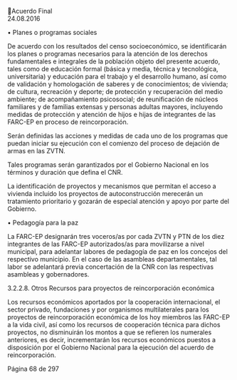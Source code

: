 Acuerdo Final  
24.08.2016 
 
• Planes o programas sociales 
 
De  acuerdo  con  los  resultados  del  censo  socioeconómico,  se  identificarán  los  planes  o  programas 
necesarios  para  la  atención  de  los  derechos  fundamentales  e  integrales  de  la  población  objeto  del 
presente acuerdo, tales como de educación formal (básica y media, técnica y tecnológica, universitaria) y 
educación para el trabajo y el desarrollo humano, así como de validación y homologación de saberes y de 
conocimientos;  de  vivienda;  de  cultura,  recreación  y  deporte;  de  protección  y  recuperación  del  medio 
ambiente; de acompañamiento psicosocial; de reunificación de núcleos familiares y de familias extensas 
y personas adultas mayores, incluyendo medidas de protección y atención de hijos e hijas de integrantes 
de las FARC-EP en proceso de reincorporación. 
 
Serán definidas las acciones y medidas de cada uno de los programas que puedan iniciar su ejecución con 
el comienzo del proceso de dejación de armas en las ZVTN. 
 
Tales programas serán garantizados por el Gobierno Nacional en los términos y duración que defina el 
CNR.  
 
La identificación de proyectos y mecanismos que permitan el acceso a vivienda incluido los proyectos de 
autoconstrucción merecerán un tratamiento prioritario y gozarán de especial atención y apoyo por parte 
del Gobierno. 
 
•
Pedagogía para la paz 
 
La  FARC-EP  designarán  tres  voceros/as  por  cada  ZVTN  y  PTN  de  los  diez  integrantes  de  las  FARC-EP 
autorizados/as  para  movilizarse  a  nivel  municipal,  para  adelantar  labores  de  pedagogía  de  paz  en  los 
concejos del respectivo municipio. En el caso de las asambleas departamentales, tal labor se adelantará 
previa concertación de la CNR con las respectivas asambleas y gobernadores. 
 
3.2.2.8. Otros Recursos para proyectos de reincorporación económica 
 
Los recursos económicos aportados por la cooperación internacional, el sector privado,   fundaciones y 
por organismos multilaterales para los proyectos de reincorporación económica de los hoy miembros las 
FARC-EP a la vida civil, así como los recursos de cooperación técnica para dichos proyectos, no disminuirán 
los montos a que se refieren los numerales anteriores, es decir, incrementarán los recursos económicos 
puestos a disposición por el Gobierno Nacional para la ejecución del acuerdo de reincorporación. 
 
 
 
 
 
 
Página 68 de 297 
 

